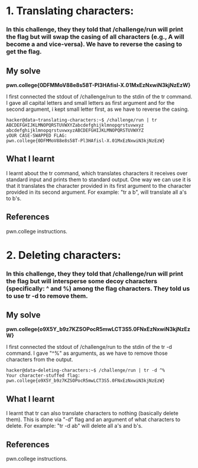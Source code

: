 # 1. Translating characters: 
### In this challenge, they they told that  /challenge/run will print the flag but will swap the casing of all characters (e.g., A will become a and vice-versa). We have to reverse the casing to get the flag. 

## My solve
**pwn.college{0DFMMoV88e8s58T-Pl3HAfisl-X.01MxEzNxwiN3kjNzEzW}**

I first connected the stdout of /challenge/run to the stdin of the tr command. I gave all capital letters and small letters as first argument and for the second argument, i kept small letter first, as we have to 
reverse the casing. 

```
hacker@data~translating-characters:~$ /challenge/run | tr ABCDEFGHIJKLMNOPQRSTUVWXYZabcdefghijklmnopqrstuvwxyz abcdefghijklmnopqrstuvwxyzABCDEFGHIJKLMNOPQRSTUVWXYZ
yOUR CASE-SWAPPED FLAG:
pwn.college{0DFMMoV88e8s58T-Pl3HAfisl-X.01MxEzNxwiN3kjNzEzW}
```

## What I learnt
I learnt about the tr command, which translates characters it receives over standard input and prints them to standard output. One way we can use it is that it translates the character provided in its first argument 
to the character provided in its second argument. For example: "tr a b", will translate all a's to b's. 

## References
pwn.college instructions.

# 2. Deleting characters: 
### In this challenge, they they told that  /challenge/run will print the flag but will intersperse some decoy characters (specifically: ^ and %) among the flag characters. They told us to use tr -d to remove them.

## My solve
**pwn.college{o9X5Y_b9z7KZSOPocR5mwLCT3S5.0FNxEzNxwiN3kjNzEzW}**

I first connected the stdout of /challenge/run to the stdin of the tr -d command. I gave "^%" as arguments, as we have to remove those characters from the output.  

```
hacker@data~deleting-characters:~$ /challenge/run | tr -d ^%
Your character-stuffed flag:
pwn.college{o9X5Y_b9z7KZSOPocR5mwLCT3S5.0FNxEzNxwiN3kjNzEzW}
```

## What I learnt
I learnt that tr can also translate characters to nothing (basically delete them). This is done via "-d" flag and an argument of what characters to delete. For example: "tr -d ab" will delete all a's and b's.

## References
pwn.college instructions.

